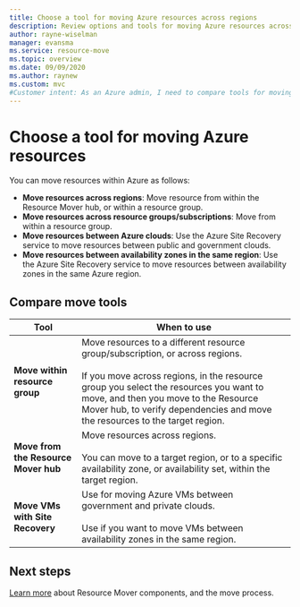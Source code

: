 ```yaml
---
title: Choose a tool for moving Azure resources across regions
description: Review options and tools for moving Azure resources across regions
author: rayne-wiselman
manager: evansma
ms.service: resource-move
ms.topic: overview
ms.date: 09/09/2020
ms.author: raynew
ms.custom: mvc
#Customer intent: As an Azure admin, I need to compare tools for moving resources in Azure.
---
```


# Choose a tool for moving Azure resources

You can move resources within Azure as follows:

- **Move resources across regions**: Move resource from within the Resource Mover hub, or within a resource group. 
- **Move resources across resource groups/subscriptions**: Move from within a resource group. 
- **Move resources between Azure clouds**: Use the Azure Site Recovery service to move resources between public and government clouds.
- **Move resources between availability zones in the same region**: Use the Azure Site Recovery service to move resources between availability zones in the same Azure region.


## Compare move tools

**Tool** | **When to use**
--- | --- 
**Move within resource group** | Move resources to a different resource group/subscription, or across regions.<br/><br/> If you move across regions, in the resource group you select the resources you want to move, and then you move to the Resource Mover hub, to verify dependencies and move the resources to the target region.
**Move from the Resource Mover hub** | Move resources across regions. <br/><br/> You can move to a target region, or to a specific availability zone, or availability set, within the target region.
**Move VMs with Site Recovery** | Use for moving Azure VMs between government and private clouds.<br/><br/> Use if you want to move VMs between availability zones in the same region.

## Next steps

[Learn more](about-move-process.md) about Resource Mover components, and the move process.
